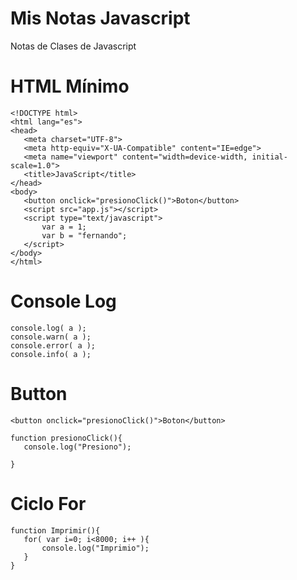 # Mis Notas Javascript
Notas de Clases de Javascript

# HTML Mínimo
 ```
<!DOCTYPE html>
<html lang="es">
<head>
    <meta charset="UTF-8">
    <meta http-equiv="X-UA-Compatible" content="IE=edge">
    <meta name="viewport" content="width=device-width, initial-scale=1.0">
    <title>JavaScript</title>
</head>
<body>
    <button onclick="presionoClick()">Boton</button>
    <script src="app.js"></script>
    <script type="text/javascript">
        var a = 1;
        var b = "fernando";
    </script>
</body>
</html>
 ```

# Console Log
 ```
console.log( a );
console.warn( a );
console.error( a );
console.info( a );
 ```

 # Button
 ```
 <button onclick="presionoClick()">Boton</button>
 
 function presionoClick(){
    console.log("Presiono");

}
 ```
 
 # Ciclo For
 ```
 function Imprimir(){
    for( var i=0; i<8000; i++ ){
        console.log("Imprimio");
    }
}
 ```
